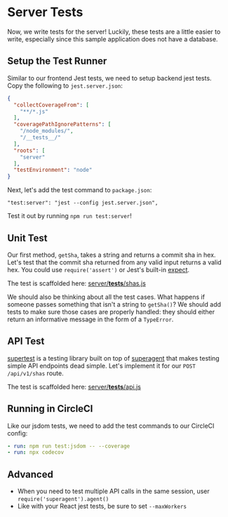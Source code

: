 
# Server Tests

Now, we write tests for the server!
Luckily, these tests are a little easier to write,
especially since this sample application does not have a database.

## Setup the Test Runner

Similar to our frontend Jest tests, we need to setup backend jest tests.
Copy the following to `jest.server.json`:

```json
{
  "collectCoverageFrom": [
    "**/*.js"
  ],
  "coveragePathIgnorePatterns": [
    "/node_modules/",
    "/__tests__/"
  ],
  "roots": [
    "server"
  ],
  "testEnvironment": "node"
}
```

Next, let's add the test command to `package.json`:

```
"test:server": "jest --config jest.server.json",
```

Test it out by running `npm run test:server`!

## Unit Test

Our first method, `getSha`, takes a string and returns a commit sha in hex.
Let's test that the commit sha returned from any valid input returns a valid hex.
You could use `require('assert')` or Jest's built-in [expect](https://facebook.github.io/jest/docs/en/expect.html).

The test is scaffolded here: [server/__tests__/shas.js](https://github.com/jonathanong/ci-reference-app/blob/master/server/__tests__/shas.js)

We should also be thinking about all the test cases.
What happens if someone passes something that isn't a string to `getSha()`?
We should add tests to make sure those cases are properly handled: they should
either return an informative message in the form of a `TypeError`.

## API Test

[supertest](https://github.com/visionmedia/supertest) is a testing library
built on top of [superagent](http://visionmedia.github.io/superagent/) that
makes testing simple API endpoints dead simple.
Let's implement it for our `POST /api/v1/shas` route.

The test is scaffolded here: [server/__tests__/api.js](https://github.com/jonathanong/ci-reference-app/blob/master/server/__tests__/api.js)

## Running in CircleCI

Like our jsdom tests, we need to add the test commands to our CircleCI config:

```yaml
- run: npm run test:jsdom -- --coverage
- run: npx codecov
```

## Advanced

- When you need to test multiple API calls in the same session, user `require('superagent').agent()`
- Like with your React jest tests, be sure to set `--maxWorkers`
